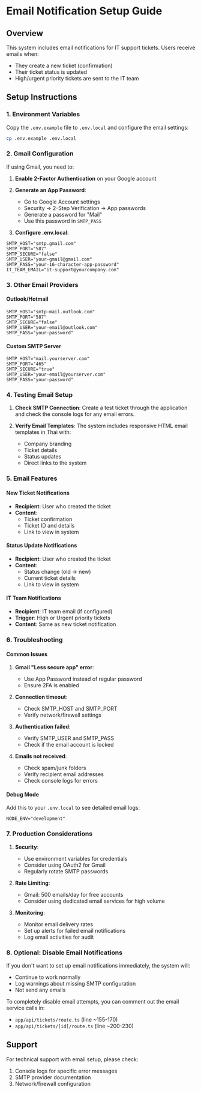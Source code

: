 # Email Notification Setup Guide

## Overview
This system includes email notifications for IT support tickets. Users receive emails when:
- They create a new ticket (confirmation)
- Their ticket status is updated
- High/urgent priority tickets are sent to the IT team

## Setup Instructions

### 1. Environment Variables
Copy the `.env.example` file to `.env.local` and configure the email settings:

```bash
cp .env.example .env.local
```

### 2. Gmail Configuration
If using Gmail, you need to:

1. **Enable 2-Factor Authentication** on your Google account
2. **Generate an App Password**:
   - Go to Google Account settings
   - Security → 2-Step Verification → App passwords
   - Generate a password for "Mail"
   - Use this password in `SMTP_PASS`

3. **Configure .env.local**:
```env
SMTP_HOST="smtp.gmail.com"
SMTP_PORT="587"
SMTP_SECURE="false"
SMTP_USER="your-gmail@gmail.com"
SMTP_PASS="your-16-character-app-password"
IT_TEAM_EMAIL="it-support@yourcompany.com"
```

### 3. Other Email Providers

#### Outlook/Hotmail
```env
SMTP_HOST="smtp-mail.outlook.com"
SMTP_PORT="587"
SMTP_SECURE="false"
SMTP_USER="your-email@outlook.com"
SMTP_PASS="your-password"
```

#### Custom SMTP Server
```env
SMTP_HOST="mail.yourserver.com"
SMTP_PORT="465"
SMTP_SECURE="true"
SMTP_USER="your-email@yourserver.com"
SMTP_PASS="your-password"
```

### 4. Testing Email Setup

1. **Check SMTP Connection**:
   Create a test ticket through the application and check the console logs for any email errors.

2. **Verify Email Templates**:
   The system includes responsive HTML email templates in Thai with:
   - Company branding
   - Ticket details
   - Status updates
   - Direct links to the system

### 5. Email Features

#### New Ticket Notifications
- **Recipient**: User who created the ticket
- **Content**: 
  - Ticket confirmation
  - Ticket ID and details
  - Link to view in system

#### Status Update Notifications
- **Recipient**: User who created the ticket
- **Content**:
  - Status change (old → new)
  - Current ticket details
  - Link to view in system

#### IT Team Notifications
- **Recipient**: IT team email (if configured)
- **Trigger**: High or Urgent priority tickets
- **Content**: Same as new ticket notification

### 6. Troubleshooting

#### Common Issues

1. **Gmail "Less secure app" error**:
   - Use App Password instead of regular password
   - Ensure 2FA is enabled

2. **Connection timeout**:
   - Check SMTP_HOST and SMTP_PORT
   - Verify network/firewall settings

3. **Authentication failed**:
   - Verify SMTP_USER and SMTP_PASS
   - Check if the email account is locked

4. **Emails not received**:
   - Check spam/junk folders
   - Verify recipient email addresses
   - Check console logs for errors

#### Debug Mode
Add this to your `.env.local` to see detailed email logs:
```env
NODE_ENV="development"
```

### 7. Production Considerations

1. **Security**:
   - Use environment variables for credentials
   - Consider using OAuth2 for Gmail
   - Regularly rotate SMTP passwords

2. **Rate Limiting**:
   - Gmail: 500 emails/day for free accounts
   - Consider using dedicated email services for high volume

3. **Monitoring**:
   - Monitor email delivery rates
   - Set up alerts for failed email notifications
   - Log email activities for audit

### 8. Optional: Disable Email Notifications

If you don't want to set up email notifications immediately, the system will:
- Continue to work normally
- Log warnings about missing SMTP configuration
- Not send any emails

To completely disable email attempts, you can comment out the email service calls in:
- `app/api/tickets/route.ts` (line ~155-170)
- `app/api/tickets/[id]/route.ts` (line ~200-230)

## Support

For technical support with email setup, please check:
1. Console logs for specific error messages
2. SMTP provider documentation
3. Network/firewall configuration